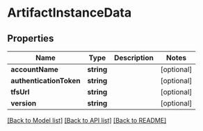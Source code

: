 # ArtifactInstanceData

## Properties
Name | Type | Description | Notes
------------ | ------------- | ------------- | -------------
**accountName** | **string** |  | [optional] 
**authenticationToken** | **string** |  | [optional] 
**tfsUrl** | **string** |  | [optional] 
**version** | **string** |  | [optional] 

[[Back to Model list]](../README.md#documentation-for-models) [[Back to API list]](../README.md#documentation-for-api-endpoints) [[Back to README]](../README.md)



